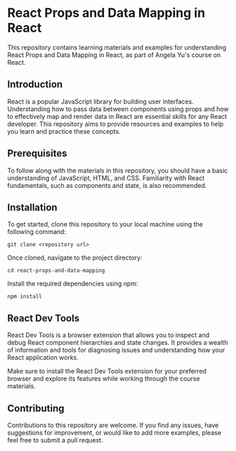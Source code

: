 # React Props and Data Mapping in React

This repository contains learning materials and examples for understanding React Props and Data Mapping in React, as part of Angela Yu's course on React.


## Introduction

React is a popular JavaScript library for building user interfaces. Understanding how to pass data between components using props and how to effectively map and render data in React are essential skills for any React developer. This repository aims to provide resources and examples to help you learn and practice these concepts.

## Prerequisites

To follow along with the materials in this repository, you should have a basic understanding of JavaScript, HTML, and CSS. Familiarity with React fundamentals, such as components and state, is also recommended.

## Installation

To get started, clone this repository to your local machine using the following command:

```
git clone <repository url>
```

Once cloned, navigate to the project directory:

```
cd react-props-and-data-mapping
```

Install the required dependencies using npm:

```
npm install
```


## React Dev Tools

React Dev Tools is a browser extension that allows you to inspect and debug React component hierarchies and state changes. It provides a wealth of information and tools for diagnosing issues and understanding how your React application works.

Make sure to install the React Dev Tools extension for your preferred browser and explore its features while working through the course materials.

## Contributing

Contributions to this repository are welcome. If you find any issues, have suggestions for improvement, or would like to add more examples, please feel free to submit a pull request.

